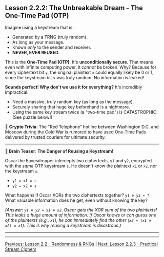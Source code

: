 ## Lesson 2.2.2: The Unbreakable Dream - The One-Time Pad (OTP)

Imagine using a keystream that is:

*   Generated by a TRNG (truly random).
*   As long as your message.
*   Known *only* to the sender and receiver.
*   **NEVER, EVER REUSED.**

This is the **One-Time Pad (OTP)**. It's **unconditionally secure**. That means even with infinite computing power, it *cannot* be broken. Why? Because for every ciphertext bit `y`, the original plaintext `x` could equally likely be 0 or 1, since the keystream bit `s` was truly random. No information is leaked!

**Sounds perfect! Why don't we use it for everything?**
It's incredibly impractical:

*   Need a massive, truly random key (as long as the message).
*   Securely sharing that huge key beforehand is a nightmare.
*   Using the same key stream twice (a "two-time pad") is CATASTROPHIC. (See puzzle below!)

📜 **Crypto Trivia:** The "Red Telephone" hotline between Washington D.C. and Moscow during the Cold War is rumored to have used One-Time Pads delivered by trusted couriers for ultimate security.

***

**🤯 Brain Teaser: The Danger of Reusing a Keystream!**

Oscar the Eavesdropper intercepts two ciphertexts, `y1` and `y2`, encrypted with the *same* OTP keystream `s`. He doesn't know the plaintext `x1` or `x2`, nor the keystream `s`.

*   `y1 = x1 ⊕ s`
*   `y2 = x2 ⊕ s`

What happens if Oscar XORs the two ciphertexts together? `y1 ⊕ y2 = ?` What valuable information does he get, even without knowing the key?

*(Answer: `y1 ⊕ y2 = x1 ⊕ x2`. Oscar gets the XOR sum of the two plaintexts! This leaks a *huge* amount of information. If Oscar knows or can guess one of the plaintexts (e.g., `x1`), he can immediately find the other (`x2 = (x1 ⊕ x2) ⊕ x1`). This is why reusing a keystream is disastrous.)*

***

---

[Previous: Lesson 2.2 - Randomness & RNGs](ch02_randomness.html) | [Next: Lesson 2.2.3 - Practical Stream Ciphers](ch02_practical.html) 
